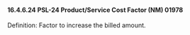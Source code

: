 #### 16.4.6.24 PSL-24 Product/Service Cost Factor (NM) 01978

Definition: Factor to increase the billed amount.
